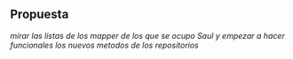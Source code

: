 ## Propuesta

_mirar las listas de los mapper de los que se ocupo Saul y empezar a hacer funcionales los nuevos metodos de los repositorios_
